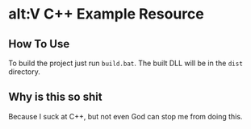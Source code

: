 # alt:V C++ Example Resource

## How To Use

To build the project just run `build.bat`.
The built DLL will be in the `dist` directory.

## Why is this so shit

Because I suck at C++, but not even God can stop me from doing this.
